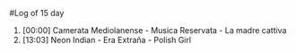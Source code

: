#Log of 15 day

1. [00:00] Camerata Mediolanense - Musica Reservata - La madre cattiva
1. [13:03] Neon Indian - Era Extraña - Polish Girl
